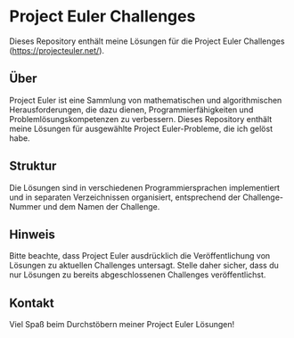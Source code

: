 # Project Euler Challenges

Dieses Repository enthält meine Lösungen für die Project Euler Challenges (https://projecteuler.net/).

## Über

Project Euler ist eine Sammlung von mathematischen und algorithmischen Herausforderungen, die dazu dienen, Programmierfähigkeiten und Problemlösungskompetenzen zu verbessern. Dieses Repository enthält meine Lösungen für ausgewählte Project Euler-Probleme, die ich gelöst habe.

## Struktur

Die Lösungen sind in verschiedenen Programmiersprachen implementiert und in separaten Verzeichnissen organisiert, entsprechend der Challenge-Nummer und dem Namen der Challenge.

## Hinweis

Bitte beachte, dass Project Euler ausdrücklich die Veröffentlichung von Lösungen zu aktuellen Challenges untersagt. Stelle daher sicher, dass du nur Lösungen zu bereits abgeschlossenen Challenges veröffentlichst.

## Kontakt


Viel Spaß beim Durchstöbern meiner Project Euler Lösungen!
